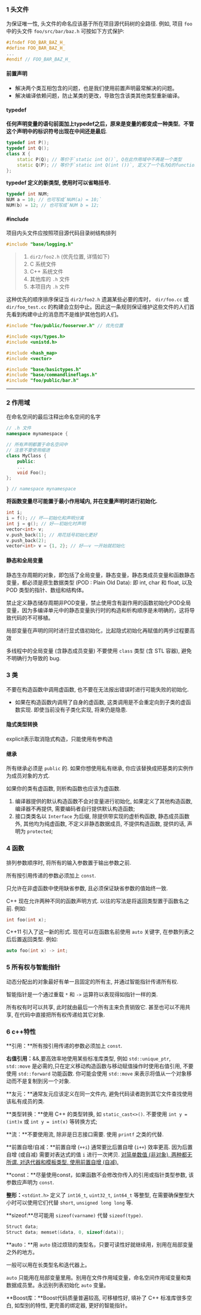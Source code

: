 ### 1 头文件

为保证唯一性, 头文件的命名应该基于所在项目源代码树的全路径. 例如, 项目 `foo` 中的头文件 `foo/src/bar/baz.h` 可按如下方式保护:

```c++
#ifndef FOO_BAR_BAZ_H_
#define FOO_BAR_BAZ_H_
...
#endif // FOO_BAR_BAZ_H_
```

#### 前置声明

- 解决两个类互相包含的问题，也是我们使用前置声明最常解决的问题。
- 解决编译依赖问题，防止某类的更改，导致包含该类其他类型重新编译。

#### typedef

 **任何声明变量的语句前面加上typedef之后，原来是变量的都变成一种类型**。**不管这个声明中的标识符号出现在中间还是最后**.

```c++
typedef int P();
typedef int Q();
class X {
    static P(Q); // 等价于`static int Q()`, Q在此作用域中不再是一个类型
    static Q(P); // 等价于`static int Q(int ())`, 定义了一个名为Q的function
};
```

**typedef 定义的新类型, 使用时可以省略括号.**

```c++
typedef int NUM;
NUM a = 10; // 也可写成`NUM(a) = 10;`
NUM(b) = 12; // 也可写成`NUM b = 12;
```

#### #include

项目内头文件应按照项目源代码目录树结构排列

```c++
#include "base/logging.h"
```

> 1. `dir2/foo2.h` (优先位置, 详情如下)
> 2. C 系统文件
> 3. C++ 系统文件
> 4. 其他库的 `.h` 文件
> 5. 本项目内 `.h` 文件

这种优先的顺序排序保证当 `dir2/foo2.h` 遗漏某些必要的库时， `dir/foo.cc` 或 `dir/foo_test.cc` 的构建会立刻中止。因此这一条规则保证维护这些文件的人们首先看到构建中止的消息而不是维护其他包的人们。

```c++
#include "foo/public/fooserver.h" // 优先位置

#include <sys/types.h>
#include <unistd.h>

#include <hash_map>
#include <vector>

#include "base/basictypes.h"
#include "base/commandlineflags.h"
#include "foo/public/bar.h"
```

------

### 2 作用域

在命名空间的最后注释出命名空间的名字

```c++
// .h 文件
namespace mynamespace {

// 所有声明都置于命名空间中
// 注意不要使用缩进
class MyClass {
    public:
    ...
    void Foo();
};

} // namespace mynamespace
```

**将函数变量尽可能置于最小作用域内, 并在变量声明时进行初始化.**

```c++
int i;
i = f(); // 坏——初始化和声明分离
int j = g(); // 好——初始化时声明
vector<int> v;
v.push_back(1); // 用花括号初始化更好
v.push_back(2);
vector<int> v = {1, 2}; // 好——v 一开始就初始化
```

#### 静态和全局变量

静态生存周期的对象，即包括了全局变量，静态变量，静态类成员变量和函数静态变量，都必须是原生数据类型 (POD : Plain Old Data): 即 int, char 和 float, 以及 POD 类型的指针、数组和结构体。

禁止定义静态储存周期非POD变量，禁止使用含有副作用的函数初始化POD全局变量，因为多编译单元中的静态变量执行时的构造和析构顺序是未明确的，这将导致代码的不可移植。

局部变量在声明的同时进行显式值初始化，比起隐式初始化再赋值的两步过程要高效

多线程中的全局变量 (含静态成员变量) 不要使用 `class` 类型 (含 STL 容器), 避免不明确行为导致的 bug.

### 3 类

不要在构造函数中调用虚函数, 也不要在无法报出错误时进行可能失败的初始化.

- 如果在构造函数内调用了自身的虚函数, 这类调用是不会重定向到子类的虚函数实现. 即使当前没有子类化实现, 将来仍是隐患.

#### 隐式类型转换

explicit表示取消隐式构造，只能使用有参构造

#### 继承

所有继承必须是 `public` 的. 如果你想使用私有继承, 你应该替换成把基类的实例作为成员对象的方式.

 如果你的类有虚函数, 则析构函数也应该为虚函数.

1. 编译器提供的默认构造函数不会对变量进行初始化, 如果定义了其他构造函数, 编译器不再提供, 需要编码者自行提供默认构造函数;
2. 接口类类名以 `Interface` 为后缀, 除提供带实现的虚析构函数, 静态成员函数外, 其他均为纯虚函数, 不定义非静态数据成员, 不提供构造函数, 提供的话, 声明为 `protected`;

### 4 函数

排列参数顺序时, 将所有的输入参数置于输出参数之前. 

所有按引用传递的参数必须加上 `const`.

只允许在非虚函数中使用缺省参数, 且必须保证缺省参数的值始终一致.



C++ 现在允许两种不同的函数声明方式. 以往的写法是将返回类型置于函数名之前. 例如:

```c++
int foo(int x);
```

C++11 引入了这一新的形式. 现在可以在函数名前使用 `auto` 关键字, 在参数列表之后后置返回类型. 例如:

```c++
auto foo(int x) -> int;
```

### 5 所有权与智能指针

动态分配出的对象最好有单一且固定的所有主, 并通过智能指针传递所有权.

智能指针是一个通过重载 `*` 和 `->` 运算符以表现得如指针一样的类. 

所有权有时可以共享, 此时就由最后一个所有主来负责销毁它. 甚至也可以不用共享, 在代码中直接把所有权传递给其它对象.

### 6 c++特性

**引用：**所有按引用传递的参数必须加上 `const`.

**右值引用：**&&,要高效率地使用某些标准库类型, 例如 `std::unique_ptr`, `std::move` 是必需的,只在定义移动构造函数与移动赋值操作时使用右值引用, 不要使用 `std::forward` 功能函数. 你可能会使用 `std::move` 来表示将值从一个对象移动而不是复制到另一个对象.

**友元：**通常友元应该定义在同一文件内, 避免代码读者跑到其它文件查找使用该私有成员的类. 

**类型转换：**使用 C++ 的类型转换, 如 `static_cast<>()`. 不要使用 `int y = (int)x` 或 `int y = int(x)` 等转换方式;

**流：**不要使用流, 除非是日志接口需要. 使用 `printf` 之类的代替.

**前置自增/自减：**前置自增 (`++i`) 通常要比后置自增 (`i++`) 效率更高. 因为后置自增 (或自减) 需要对表达式的值 `i` 进行一次拷贝. <u>对简单数值 (非对象), 两种都无所谓. 对迭代器和模板类型, 使用前置自增 (自减).</u>

**const：**尽量使用const，如果函数不会修改你传入的引用或指针类型参数, 该参数应声明为 `const`.

**整形：**`<stdint.h>` 定义了 `int16_t`, `uint32_t`, `int64_t` 等整型, 在需要确保整型大小时可以使用它们代替 `short`, `unsigned long long` 等.

**sizeof:**尽可能用 `sizeof(varname)` 代替 `sizeof(type)`.

```c++
Struct data;
Struct data; memset(&data, 0, sizeof(data));
```

**auto：**用 `auto` 绕过烦琐的类型名，只要可读性好就继续用，别用在局部变量之外的地方。

一般可以用在长类型名和迭代器上。

`auto` 只能用在局部变量里用。别用在文件作用域变量，命名空间作用域变量和类数据成员里。永远别列表初始化 `auto` 变量。

**Boost库：**Boost代码质量普遍较高, 可移植性好, 填补了 C++ 标准库很多空白, 如型别的特性, 更完善的绑定器, 更好的智能指针。











